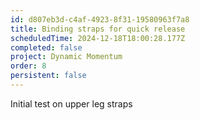 ```yaml
---
id: d807eb3d-c4af-4923-8f31-19580963f7a8
title: Binding straps for quick release
scheduledTime: 2024-12-18T18:00:28.177Z
completed: false
project: Dynamic Momentum
order: 8
persistent: false
---
```


Initial test on upper leg straps
